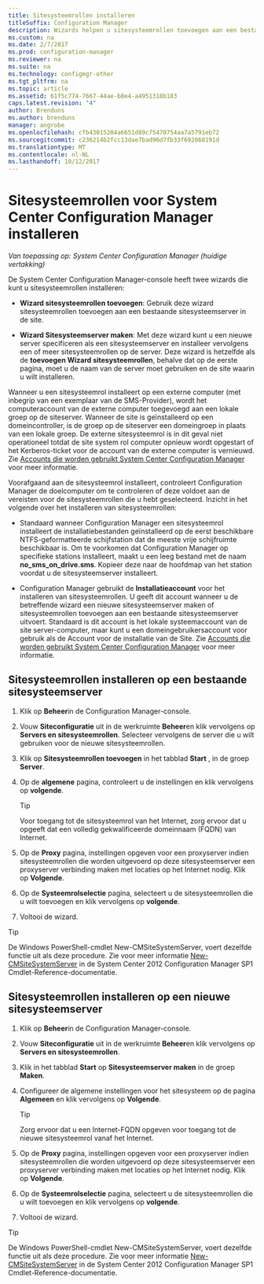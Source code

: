```yaml
---
title: Sitesysteemrollen installeren
titleSuffix: Configuration Manager
description: Wizards helpen u sitesysteemrollen toevoegen aan een bestaande of nieuwe sitesysteemserver in de site.
ms.custom: na
ms.date: 2/7/2017
ms.prod: configuration-manager
ms.reviewer: na
ms.suite: na
ms.technology: configmgr-other
ms.tgt_pltfrm: na
ms.topic: article
ms.assetid: 61f5c774-7667-44ae-b8e4-a4951318b183
caps.latest.revision: "4"
author: Brenduns
ms.author: brenduns
manager: angrobe
ms.openlocfilehash: cfb43015204a6651d89c75470754aa7a5791eb72
ms.sourcegitcommit: c236214b2fcc13dae7bad96d7fb33f692868191d
ms.translationtype: MT
ms.contentlocale: nl-NL
ms.lasthandoff: 10/12/2017
---
```

# <a name="install-site-system-roles-for-system-center-configuration-manager"></a>Sitesysteemrollen voor System Center Configuration Manager installeren

*Van toepassing op: System Center Configuration Manager (huidige vertakking)*

De System Center Configuration Manager-console heeft twee wizards die kunt u sitesysteemrollen installeren:  

-   **Wizard sitesysteemrollen toevoegen**: Gebruik deze wizard sitesysteemrollen toevoegen aan een bestaande sitesysteemserver in de site.  

-   **Wizard Sitesysteemserver maken**: Met deze wizard kunt u een nieuwe server specificeren als een sitesysteemserver en installeer vervolgens een of meer sitesysteemrollen op de server. Deze wizard is hetzelfde als de **toevoegen Wizard sitesysteemrollen**, behalve dat op de eerste pagina, moet u de naam van de server moet gebruiken en de site waarin u wilt installeren.  

Wanneer u een sitesysteemrol installeert op een externe computer (met inbegrip van een exemplaar van de SMS-Provider), wordt het computeraccount van de externe computer toegevoegd aan een lokale groep op de siteserver. Wanneer de site is geïnstalleerd op een domeincontroller, is de groep op de siteserver een domeingroep in plaats van een lokale groep. De externe sitesysteemrol is in dit geval niet operationeel totdat de site system rol computer opnieuw wordt opgestart of het Kerberos-ticket voor de account van de externe computer is vernieuwd. Zie [Accounts die worden gebruikt System Center Configuration Manager](../../../../core/plan-design/hierarchy/accounts.md) voor meer informatie.  

Voorafgaand aan de sitesysteemrol installeert, controleert Configuration Manager de doelcomputer om te controleren of deze voldoet aan de vereisten voor de sitesysteemrollen die u hebt geselecteerd. Inzicht in het volgende over het installeren van sitesysteemrollen:  

-   Standaard wanneer Configuration Manager een sitesysteemrol installeert de installatiebestanden geïnstalleerd op de eerst beschikbare NTFS-geformatteerde schijfstation dat de meeste vrije schijfruimte beschikbaar is. Om te voorkomen dat Configuration Manager op specifieke stations installeert, maakt u een leeg bestand met de naam **no_sms_on_drive.sms**. Kopieer deze naar de hoofdmap van het station voordat u de sitesysteemserver installeert.  

-   Configuration Manager gebruikt de **Installatieaccount** voor het installeren van sitesysteemrollen. U geeft dit account wanneer u de betreffende wizard een nieuwe sitesysteemserver maken of sitesysteemrollen toevoegen aan een bestaande sitesysteemserver uitvoert. Standaard is dit account is het lokale systeemaccount van de site server-computer, maar kunt u een domeingebruikersaccount voor gebruik als de Account voor de installatie van de Site. Zie [Accounts die worden gebruikt System Center Configuration Manager](../../../../core/plan-design/hierarchy/accounts.md) voor meer informatie.  

##  <a name="bkmk_Install"></a>Sitesysteemrollen installeren op een bestaande sitesysteemserver  

1.  Klik op **Beheer**in de Configuration Manager-console.  

2.  Vouw **Siteconfiguratie** uit in de werkruimte **Beheer**en klik vervolgens op **Servers en sitesysteemrollen**. Selecteer vervolgens de server die u wilt gebruiken voor de nieuwe sitesysteemrollen.  

3.  Klik op **Sitesysteemrollen toevoegen** in het tabblad **Start** , in de groep **Server**.  

4.  Op de **algemene** pagina, controleert u de instellingen en klik vervolgens op **volgende**.  

    > [!TIP]  
    >  Voor toegang tot de sitesysteemrol van het Internet, zorg ervoor dat u opgeeft dat een volledig gekwalificeerde domeinnaam (FQDN) van Internet.  

5.  Op de **Proxy** pagina, instellingen opgeven voor een proxyserver indien sitesysteemrollen die worden uitgevoerd op deze sitesysteemserver een proxyserver verbinding maken met locaties op het Internet nodig. Klik op **Volgende**.  

6.  Op de **Systeemrolselectie** pagina, selecteert u de sitesysteemrollen die u wilt toevoegen en klik vervolgens op **volgende**.  

7.  Voltooi de wizard.  

> [!TIP]  
>  De Windows PowerShell-cmdlet New-CMSiteSystemServer, voert dezelfde functie uit als deze procedure. Zie voor meer informatie [New-CMSiteSystemServer](http://go.microsoft.com/fwlink/p/?LinkID=271414) in de System Center 2012 Configuration Manager SP1 Cmdlet-Reference-documentatie.  

## <a name="to-install-site-system-roles-on-a-new-site-system-server"></a>Sitesysteemrollen installeren op een nieuwe sitesysteemserver  

1.  Klik op **Beheer**in de Configuration Manager-console.  

2.  Vouw **Siteconfiguratie** uit in de werkruimte **Beheer**en klik vervolgens op **Servers en sitesysteemrollen**.  

3.  Klik in het tabblad **Start** op **Sitesysteemserver maken** in de groep **Maken**.  

4.  Configureer de algemene instellingen voor het sitesysteem op de pagina **Algemeen** en klik vervolgens op **Volgende**.  

    > [!TIP]  
    >  Zorg ervoor dat u een Internet-FQDN opgeven voor toegang tot de nieuwe sitesysteemrol vanaf het Internet.  

5.  Op de **Proxy** pagina, instellingen opgeven voor een proxyserver indien sitesysteemrollen die worden uitgevoerd op deze sitesysteemserver een proxyserver verbinding maken met locaties op het Internet nodig. Klik op **Volgende**.  

6.  Op de **Systeemrolselectie** pagina, selecteert u de sitesysteemrollen die u wilt toevoegen en klik vervolgens op **volgende**.  

7.  Voltooi de wizard.  

> [!TIP]  
>  De Windows PowerShell-cmdlet New-CMSiteSystemServer, voert dezelfde functie uit als deze procedure. Zie voor meer informatie [New-CMSiteSystemServer](http://go.microsoft.com/fwlink/p/?LinkID=271414) in de System Center 2012 Configuration Manager SP1 Cmdlet-Reference-documentatie.  
